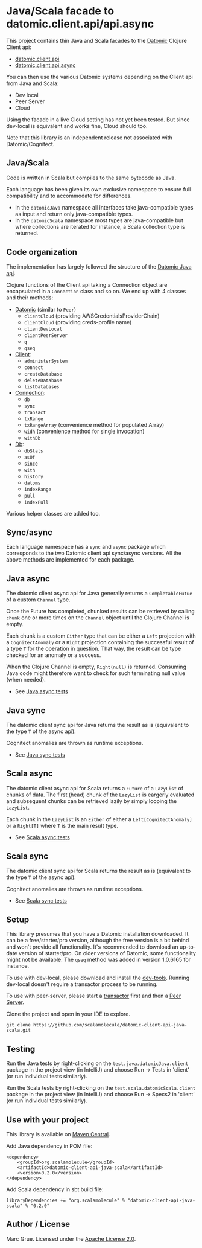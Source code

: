 # Java/Scala facade to datomic.client.api/api.async


This project contains thin Java and Scala facades to the 
[Datomic][datomic] Clojure Client api: 

- [datomic.client.api][sync]
- [datomic.client.api.async][async]

You can then use the various Datomic systems depending on the Client api from 
Java and Scala: 

- Dev local
- Peer Server
- Cloud

Using the facade in a live Cloud setting has not yet been tested. But since 
dev-local is equivalent and works fine, Cloud should too.

Note that this library is an independent release not associated with 
Datomic/Cognitect.

## Java/Scala

Code is written in Scala but compiles to the same bytecode as Java. 

Each language has been given its own exclusive namespace to ensure full 
compatibility and to accommodate for differences.

- In the `datomicJava` namespace all interfaces take java-compatible types as 
input and return only java-compatible types. 
- In the `datomicScala` namespace most types are java-compatible but where 
collections are iterated for instance, a Scala collection type is returned.
 

## Code organization 

The implementation has largely followed the structure of the 
[Datomic Java api][java api].

Clojure functions of the Client api taking a Connection object are encapsulated 
in a `Connection` class and so on. We end up with 4 classes and their methods:

- [Datomic][code Datomic] (similar to `Peer`)
  - `clientCloud` (providing AWSCredentialsProviderChain)
  - `clientCloud` (providing creds-profile name)
  - `clientDevLocal`
  - `clientPeerServer`
  - `q`
  - `qseq`
- [Client][code Client]: 
  - `administerSystem`
  - `connect`
  - `createDatabase`
  - `deleteDatabase`
  - `listDatabases`
- [Connection][code Connection]: 
  - `db`
  - `sync`
  - `transact`
  - `txRange`
  - `txRangeArray` (convenience method for populated Array)
  - `widh` (convenience method for single invocation)
  - `withDb`
- [Db][code Db]: 
  - `dbStats`
  - `asOf`
  - `since`
  - `with`
  - `history`
  - `datoms`
  - `indexRange`
  - `pull`
  - `indexPull`

Various helper classes are added too.

## Sync/async

Each language namespace has a `sync` and `async` package which
corresponds to the two Datomic client api sync/async versions. All the above 
methods are implemented for each package.


## Java async

The datomic client async api for Java generally returns a `CompletableFutue` of
a custom `Channel` type.

Once the Future has completed, chunked results can be retrieved by calling 
`chunk` one or more times on the `Channel` object until the Clojure Channel is empty.

Each chunk is a custom `Either` type that can be either a `Left` 
projection with a `CognitectAnomaly` or a `Right` projection containing the 
successful result of a type `T` for the operation in question. That way, the 
result can be type checked for an anomaly or a success.

When the Clojure Channel is empty, `Right(null)` is returned. Consuming Java code 
might therefore want to check for such terminating null value (when needed). 

- See [Java async tests][java async]


## Java sync

The datomic client sync api for Java returns the result as is (equivalent to
the type `T` of the async api).

Cognitect anomalies are thrown as runtime exceptions.

- See [Java sync tests][java sync]


## Scala async

The datomic client async api for Scala returns a `Future` of a `LazyList` of
chunks of data. The first (head) chunk of the `LazyList` is eargerly evaluated
and subsequent chunks can be retrieved lazily by simply looping the `LazyList`.

Each chunk in the `LazyList` is an `Either` of either a `Left[CognitectAnomaly]`
or a `Right[T]` where `T` is the main result type.

- See [Scala async tests][scala async]

## Scala sync

The datomic client sync api for Scala returns the result as is (equivalent to
the type `T` of the async api).

Cognitect anomalies are thrown as runtime exceptions.

- See [Scala sync tests][scala sync]


## Setup

This library presumes that you have a Datomic installation downloaded. It can
be a free/starter/pro version, although the free version is a bit behind and
won't provide all functionality. It's recommended to download an up-to-date
 version of starter/pro. On older versions of Datomic, some functionality might
 not be available. The `qseq` method was added in version 1.0.6165 for instance.

To use with dev-local, please download and install the [dev-tools][dev-tools].
Running dev-local doesn't require a transactor process to be running.

To use with peer-server, please start a [transactor][transactor] first and then 
a [Peer Server][peer-server].

Clone the project and open in your IDE to explore.
```
git clone https://github.com/scalamolecule/datomic-client-api-java-scala.git
```

## Testing

Run the Java tests by right-clicking on the `test.java.datomicJava.client` package
in the project view (in IntelliJ) and choose Run -> Tests in 'client' (or run 
individual tests similarly).

Run the Scala tests by right-clicking on the `test.scala.datomicScala.client` package
in the project view (in IntelliJ) and choose Run -> Specs2 in 'client' (or run 
individual tests similarly).


## Use with your project

This library is available on [Maven Central][maven].

Add Java dependency in POM file:
```
<dependency>
    <groupId>org.scalamolecule</groupId>
    <artifactId>datomic-client-api-java-scala</artifactId>
    <version>0.2.0</version>
</dependency>
```

Add Scala dependency in sbt build file:
```
libraryDependencies += "org.scalamolecule" % "datomic-client-api-java-scala" % "0.2.0"
```


## Author / License
Marc Grue. Licensed under the [Apache License 2.0][apache2].


[datomic]: https://www.datomic.com
[java api]: https://docs.datomic.com/on-prem/javadoc/index.html

[sync]: https://docs.datomic.com/client-api/datomic.client.api.html
[async]: https://docs.datomic.com/client-api/datomic.client.api.async.html

[java sync]: https://github.com/scalamolecule/datomic-client-api-java-scala/tree/master/src/test/java/datomicJava/client/api/sync
[java async]: https://github.com/scalamolecule/datomic-client-api-java-scala/tree/master/src/test/java/datomicJava/client/api/async
[scala sync]: https://github.com/scalamolecule/datomic-client-api-java-scala/tree/master/src/test/scala/datomicScala/client/api/sync
[scala async]: https://github.com/scalamolecule/datomic-client-api-java-scala/tree/master/src/test/scala/datomicScala/client/api/async

[code Datomic]: https://github.com/scalamolecule/datomic-client-api-java-scala/blob/master/src/main/scala/datomicScala/client/api/sync/Datomic.scala
[code Client]: https://github.com/scalamolecule/datomic-client-api-java-scala/blob/master/src/main/scala/datomicScala/client/api/sync/Client.scala
[code Connection]: https://github.com/scalamolecule/datomic-client-api-java-scala/blob/master/src/main/scala/datomicScala/client/api/sync/Client.scala
[code Db]: https://github.com/scalamolecule/datomic-client-api-java-scala/blob/master/src/main/scala/datomicScala/client/api/sync/Db.scala
[dev-tools]: https://docs.datomic.com/cloud/dev-local.html
[peer-server]: https://docs.datomic.com/on-prem/peer-server.html
[transactor]: https://docs.datomic.com/on-prem/transactor.html
[apache2]: http://en.wikipedia.org/wiki/Apache_license
[maven]: https://repo1.maven.org/maven2/org/scalamolecule/datomic-client-api-java-scala/